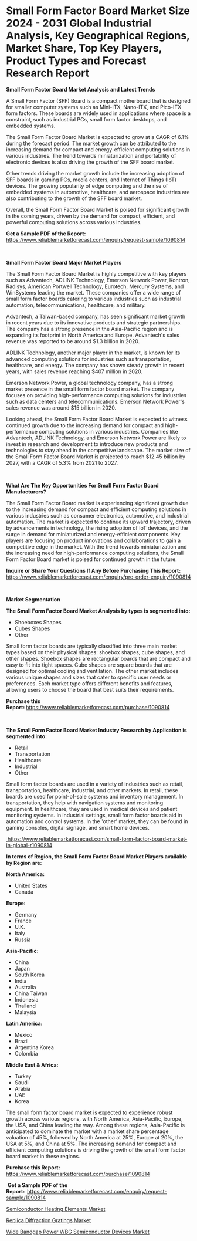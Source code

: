 <p><h1>Small Form Factor Board Market Size 2024 - 2031 Global Industrial Analysis, Key Geographical Regions, Market Share, Top Key Players, Product Types and Forecast Research Report</h1></p><p><strong>Small Form Factor Board Market Analysis and Latest Trends</strong></p>
<p><p>A Small Form Factor (SFF) Board is a compact motherboard that is designed for smaller computer systems such as Mini-ITX, Nano-ITX, and Pico-ITX form factors. These boards are widely used in applications where space is a constraint, such as industrial PCs, small form factor desktops, and embedded systems.</p><p>The Small Form Factor Board Market is expected to grow at a CAGR of 6.1% during the forecast period. The market growth can be attributed to the increasing demand for compact and energy-efficient computing solutions in various industries. The trend towards miniaturization and portability of electronic devices is also driving the growth of the SFF board market.</p><p>Other trends driving the market growth include the increasing adoption of SFF boards in gaming PCs, media centers, and Internet of Things (IoT) devices. The growing popularity of edge computing and the rise of embedded systems in automotive, healthcare, and aerospace industries are also contributing to the growth of the SFF board market.</p><p>Overall, the Small Form Factor Board Market is poised for significant growth in the coming years, driven by the demand for compact, efficient, and powerful computing solutions across various industries.</p></p>
<p><strong>Get a Sample PDF of the Report:&nbsp;</strong> <a href="https://www.reliablemarketforecast.com/enquiry/request-sample/1090814">https://www.reliablemarketforecast.com/enquiry/request-sample/1090814</a></p>
<p>&nbsp;</p>
<p><strong>Small Form Factor Board Major Market Players</strong></p>
<p><p>The Small Form Factor Board Market is highly competitive with key players such as Advantech, ADLINK Technology, Emerson Network Power, Kontron, Radisys, American Portwell Technology, Eurotech, Mercury Systems, and WinSystems leading the market. These companies offer a wide range of small form factor boards catering to various industries such as industrial automation, telecommunications, healthcare, and military.</p><p>Advantech, a Taiwan-based company, has seen significant market growth in recent years due to its innovative products and strategic partnerships. The company has a strong presence in the Asia-Pacific region and is expanding its footprint in North America and Europe. Advantech's sales revenue was reported to be around $1.3 billion in 2020.</p><p>ADLINK Technology, another major player in the market, is known for its advanced computing solutions for industries such as transportation, healthcare, and energy. The company has shown steady growth in recent years, with sales revenue reaching $407 million in 2020.</p><p>Emerson Network Power, a global technology company, has a strong market presence in the small form factor board market. The company focuses on providing high-performance computing solutions for industries such as data centers and telecommunications. Emerson Network Power's sales revenue was around $15 billion in 2020.</p><p>Looking ahead, the Small Form Factor Board Market is expected to witness continued growth due to the increasing demand for compact and high-performance computing solutions in various industries. Companies like Advantech, ADLINK Technology, and Emerson Network Power are likely to invest in research and development to introduce new products and technologies to stay ahead in the competitive landscape. The market size of the Small Form Factor Board Market is projected to reach $12.45 billion by 2027, with a CAGR of 5.3% from 2021 to 2027.</p></p>
<p>&nbsp;</p>
<p><strong>What Are The Key Opportunities For Small Form Factor Board Manufacturers?</strong></p>
<p><p>The Small Form Factor Board market is experiencing significant growth due to the increasing demand for compact and efficient computing solutions in various industries such as consumer electronics, automotive, and industrial automation. The market is expected to continue its upward trajectory, driven by advancements in technology, the rising adoption of IoT devices, and the surge in demand for miniaturized and energy-efficient components. Key players are focusing on product innovations and collaborations to gain a competitive edge in the market. With the trend towards miniaturization and the increasing need for high-performance computing solutions, the Small Form Factor Board market is poised for continued growth in the future.</p></p>
<p><strong>Inquire or Share Your Questions If Any Before Purchasing This Report:</strong> <a href="https://www.reliablemarketforecast.com/enquiry/pre-order-enquiry/1090814">https://www.reliablemarketforecast.com/enquiry/pre-order-enquiry/1090814</a></p>
<p>&nbsp;</p>
<p><strong>Market Segmentation</strong></p>
<p><strong>The Small Form Factor Board Market Analysis by types is segmented into:</strong></p>
<p><ul><li>Shoeboxes Shapes</li><li>Cubes Shapes</li><li>Other</li></ul></p>
<p><p>Small form factor boards are typically classified into three main market types based on their physical shapes: shoebox shapes, cube shapes, and other shapes. Shoebox shapes are rectangular boards that are compact and easy to fit into tight spaces. Cube shapes are square boards that are designed for optimal cooling and ventilation. The other market includes various unique shapes and sizes that cater to specific user needs or preferences. Each market type offers different benefits and features, allowing users to choose the board that best suits their requirements.</p></p>
<p><strong>Purchase this Report:&nbsp;</strong><a href="https://www.reliablemarketforecast.com/purchase/1090814">https://www.reliablemarketforecast.com/purchase/1090814</a></p>
<p>&nbsp;</p>
<p><strong>The Small Form Factor Board Market Industry Research by Application is segmented into:</strong></p>
<p><ul><li>Retail</li><li>Transportation</li><li>Healthcare</li><li>Industrial</li><li>Other</li></ul></p>
<p><p>Small form factor boards are used in a variety of industries such as retail, transportation, healthcare, industrial, and other markets. In retail, these boards are used for point-of-sale systems and inventory management. In transportation, they help with navigation systems and monitoring equipment. In healthcare, they are used in medical devices and patient monitoring systems. In industrial settings, small form factor boards aid in automation and control systems. In the 'other' market, they can be found in gaming consoles, digital signage, and smart home devices.</p></p>
<p><a href="https://www.reliablemarketforecast.com/small-form-factor-board-market-in-global-r1090814">&nbsp;https://www.reliablemarketforecast.com/small-form-factor-board-market-in-global-r1090814</a></p>
<p><strong>In terms of Region, the Small Form Factor Board Market Players available by Region are:</strong></p>
<p>
    <p> <strong> North America: </strong>
        <ul>
            <li>United States</li>
            <li>Canada</li>
        </ul>
        </p> 
    <p> <strong> Europe: </strong>
        <ul>
            <li>Germany</li>
            <li>France</li>
            <li>U.K.</li>
            <li>Italy</li>
            <li>Russia</li>
        </ul>
        </p> 
    <p> <strong> Asia-Pacific: </strong>
        <ul>
            <li>China</li>
            <li>Japan</li>
            <li>South Korea</li>
            <li>India</li>
            <li>Australia</li>
            <li>China Taiwan</li>
            <li>Indonesia</li>
            <li>Thailand</li>
            <li>Malaysia</li>
        </ul>
        </p> 
    <p> <strong> Latin America: </strong>
        <ul>
            <li>Mexico</li>
            <li>Brazil</li>
            <li>Argentina Korea</li>
            <li>Colombia</li>
        </ul>
        </p> 
    <p> <strong> Middle East & Africa: </strong>
        <ul>
            <li>Turkey</li>
            <li>Saudi</li>
            <li>Arabia</li>
            <li>UAE</li>
            <li>Korea</li>
        </ul>
    </p>
    </p>
<p><p>The small form factor board market is expected to experience robust growth across various regions, with North America, Asia-Pacific, Europe, the USA, and China leading the way. Among these regions, Asia-Pacific is anticipated to dominate the market with a market share percentage valuation of 45%, followed by North America at 25%, Europe at 20%, the USA at 5%, and China at 5%. The increasing demand for compact and efficient computing solutions is driving the growth of the small form factor board market in these regions.</p></p>
<p><strong>Purchase this Report: </strong><a href="https://www.reliablemarketforecast.com/purchase/1090814">https://www.reliablemarketforecast.com/purchase/1090814</a></p>
<p>&nbsp;<strong>Get a Sample PDF of the Report:&nbsp;&nbsp;</strong><a href="https://www.reliablemarketforecast.com/enquiry/request-sample/1090814">https://www.reliablemarketforecast.com/enquiry/request-sample/1090814</a></p>
<p><strong></strong></p>
<p><p><a href="https://medium.com/@anslrtman56756/semiconductor-heating-elements-market-growth-outlook-from-2024-to-2031-and-it-is-projecting-at-13-7-3cfdff4e3513">Semiconductor Heating Elements Market</a></p><p><a href="https://medium.com/@alexander.bell98078/replica-diffraction-gratings-market-global-market-insights-and-sales-trends-2024-to-2031-5e01f1a3d641">Replica Diffraction Gratings Market</a></p><p><a href="https://medium.com/@caraleeh23/wide-bandgap-power-wbg-semiconductor-devices-market-size-is-growing-at-cagr-of-7-7-2b88d7b5a9a4">Wide Bandgap Power WBG Semiconductor Devices Market</a></p></p>